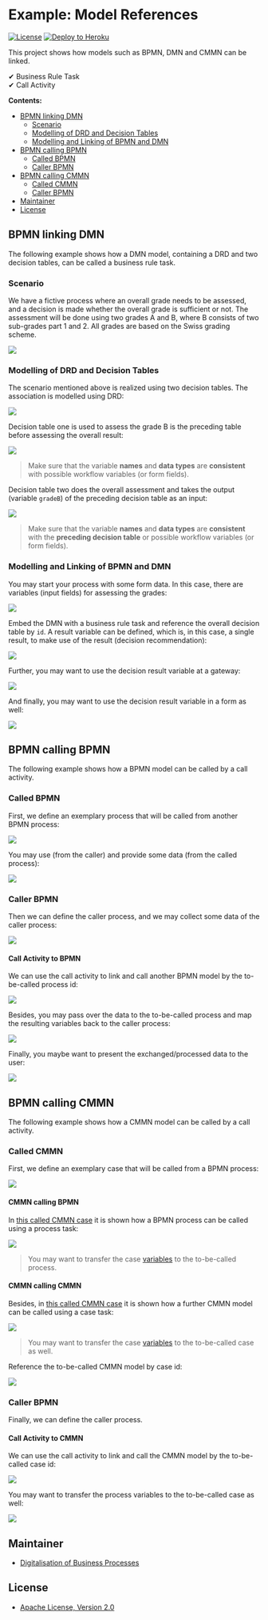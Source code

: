 # Example: Model References

[![License](http://img.shields.io/:license-apache-blue.svg)](http://www.apache.org/licenses/LICENSE-2.0.html)
[![Deploy to Heroku](https://img.shields.io/badge/deploy%20to-Heroku-6762a6.svg?longCache=true)](https://heroku.com/deploy)

This project shows how models such as BPMN, DMN and CMMN can be linked.

✔ Business Rule Task<br>✔ Call Activity

**Contents:**

- [BPMN linking DMN](#bpmn-linking-dmn)
    - [Scenario](#scenario)
    - [Modelling of DRD and Decision Tables](#modelling-of-drd-and-decision-tables)
    - [Modelling and Linking of BPMN and DMN](#modelling-and-linking-of-bpmn-and-dmn)
- [BPMN calling BPMN](#bpmn-calling-bpmn)
    - [Called BPMN](#called-bpmn)
    - [Caller BPMN](#caller-bpmn)
- [BPMN calling CMMN](#bpmn-calling-cmmn)
    - [Called CMMN](#called-cmmn)
    - [Caller BPMN](#caller-bpmn)
- [Maintainer](#maintainer)
- [License](#license)

## BPMN linking DMN

The following example shows how a DMN model, containing a DRD and two decision tables, can be called a business rule task.

### Scenario

We have a fictive process where an overall grade needs to be assessed, and a decision is made whether the overall grade is sufficient or not. The assessment will be done using two grades A and B, where B consists of two sub-grades part 1 and 2. All grades are based on the Swiss grading scheme.

[![](images/model-references-to-dmn.png)](images/model-references-to-dmn.png)

### Modelling of DRD and Decision Tables

The scenario mentioned above is realized using two decision tables. The association is modelled using DRD:

[![](images/2018-03-14_21h43_22.png)](images/2018-03-14_21h43_22.png)

Decision table one is used to assess the grade B is the preceding table before assessing the overall result:

[![](images/2018-03-14_21h43_02.png)](images/2018-03-14_21h43_02.png)

> Make sure that the variable **names** and **data types** are **consistent** with possible workflow variables (or form fields).

Decision table two does the overall assessment and takes the output (variable `gradeB`) of the preceding decision table as an input:
 
[![](images/2018-03-14_21h43_12.png)](images/2018-03-14_21h43_12.png)

> Make sure that the variable **names** and **data types** are **consistent** with the **preceding decision table** or possible workflow variables (or form fields).

### Modelling and Linking of BPMN and DMN

You may start your process with some form data. In this case, there are variables (input fields) for assessing the grades:

[![](images/2018-03-15_09h00_40.png)](images/2018-03-15_09h00_40.png)

Embed the DMN with a business rule task and reference the overall decision table by `id`. A result variable can be defined, which is, in this case, a single result, to make use of the result (decision recommendation):

[![](images/2018-03-15_09h01_34.png)](images/2018-03-15_09h01_34.png)

Further, you may want to use the decision result variable at a gateway:

[![](images/2018-03-15_09h02_41.png)](images/2018-03-15_09h02_41.png)

And finally, you may want to use the decision result variable in a form as well:

[![](images/2018-03-15_09h03_30.png)](images/2018-03-15_09h03_30.png)

## BPMN calling BPMN

The following example shows how a BPMN model can be called by a call activity.

### Called BPMN

First, we define an exemplary process that will be called from another BPMN process:

[![](images/2018-03-27_17h15_29.png)](images/2018-03-27_17h15_29.png)

You may use (from the caller) and provide some data (from the called process):

[![](images/2018-03-15_11h42_58.png)](images/2018-03-15_11h42_58.png)

### Caller BPMN

Then we can define the caller process, and we may collect some data of the caller process:

[![](images/2018-03-15_11h41_42.png)](images/2018-03-15_11h41_42.png)

#### Call Activity to BPMN

We can use the call activity to link and call another BPMN model by the to-be-called process id:

[![](images/2018-03-15_11h42_08.png)](images/2018-03-15_11h42_08.png)

Besides, you may pass over the data to the to-be-called process and map the resulting variables back to the caller process:

[![](images/2018-03-15_11h42_35.png)](images/2018-03-15_11h42_35.png)

Finally, you maybe want to present the exchanged/processed data to the user:

[![](images/2018-03-15_11h43_32.png)](images/2018-03-15_11h43_32.png)

## BPMN calling CMMN

The following example shows how a CMMN model can be called by a call activity.

### Called CMMN

First, we define an exemplary case that will be called from a BPMN process:

[![](images/2018-03-27_18h40_44.png)](images/2018-03-27_18h40_44.png)

#### CMMN calling BPMN

In [this called CMMN case](#called-cmmn) it is shown how a BPMN process can be called using a process task:

[![](images/2018-03-27_18h50_15.png)](images/2018-03-27_18h50_15.png)

> You may want to transfer the case [variables](#call-activity-to-cmmn) to the to-be-called process.

#### CMMN calling CMMN

Besides, in [this called CMMN case](#called-cmmn) it is shown how a further CMMN model can be called using a case task:

[![](images/2018-03-27_18h40_06.png)](images/2018-03-27_18h40_06.png)

> You may want to transfer the case [variables](#call-activity-to-cmmn) to the to-be-called case as well.

Reference the to-be-called CMMN model by case id:

[![](images/2018-03-27_18h41_11.png)](images/2018-03-27_18h41_11.png)

### Caller BPMN

Finally, we can define the caller process.

#### Call Activity to CMMN

We can use the call activity to link and call the CMMN model by the to-be-called case id:

[![](images/2018-03-27_18h38_40.png)](images/2018-03-27_18h38_40.png)

You may want to transfer the process variables to the to-be-called case as well:

[![](images/2018-03-27_18h39_15.png)](images/2018-03-27_18h39_15.png)

## Maintainer
- [Digitalisation of Business Processes](https://github.com/digibp)

## License

- [Apache License, Version 2.0](https://github.com/DigiBP/digibp-archetype-camunda-boot/blob/master/LICENSE)